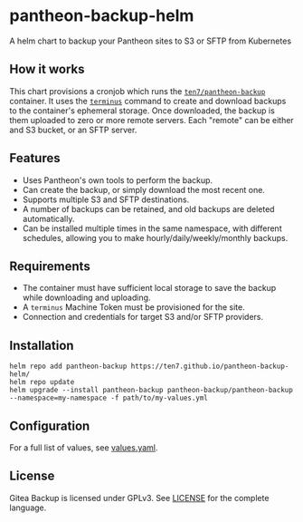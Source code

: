 # pantheon-backup-helm

A helm chart to backup your Pantheon sites to S3 or SFTP from Kubernetes

## How it works

This chart provisions a cronjob which runs the [`ten7/pantheon-backup`](https://hub.docker.com/repository/docker/ten7/pantheon-backup) container. It uses the [`terminus`](https://pantheon.io/docs/terminus) command to create and download backups to the container's ephemeral storage. Once downloaded, the backup is them uploaded to zero or more remote servers. Each "remote" can be either and S3 bucket, or an SFTP server.

## Features

* Uses Pantheon's own tools to perform the backup.
* Can create the backup, or simply download the most recent one.
* Supports multiple S3 and SFTP destinations.
* A number of backups can be retained, and old backups are deleted automatically.
* Can be installed multiple times in the same namespace, with different schedules, allowing you to make hourly/daily/weekly/monthly backups.

## Requirements

* The container must have sufficient local storage to save the backup while downloading and uploading.
* A `terminus` Machine Token must be provisioned for the site.
* Connection and credentials for target S3 and/or SFTP providers.

## Installation

```shell
helm repo add pantheon-backup https://ten7.github.io/pantheon-backup-helm/
helm repo update
helm upgrade --install pantheon-backup pantheon-backup/pantheon-backup --namespace=my-namespace -f path/to/my-values.yml
```

## Configuration

For a full list of values, see [values.yaml](https://raw.githubusercontent.com/ten7/pantheon-backup-helm/main/charts/pantheon-backup/values.yaml).

## License

Gitea Backup is licensed under GPLv3. See [LICENSE](https://raw.githubusercontent.com/ten7/pantheon-backup-helm/main/LICENSE) for the complete language.
